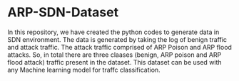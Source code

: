 # ARP-SDN-Dataset
In this repository, we have created the python codes to generate data in SDN environment.
The data is generated by taking the log of benign traffic and attack traffic.
The attack traffic comprised of ARP Poison and ARP flood attacks.
So, in total there are three claases (benign, ARP poison and ARP flood attack) traffic present in the dataset.
This dataset can be used with any Machine learning model for traffc classification.
